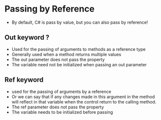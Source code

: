 # Passing by Reference
* By default, C# is pass by value, but you can also pass by reference!
## Out keyword ?
* Used for the passing of arguments to methods as a reference type
* Generally used when a method returns multiple values
* The out parameter does not pass the property
* The variable need not be initialized when passing an out parameter

## Ref keyword
* used for the passing of arguments by a reference
* Or we can say that if any changes made in this argument in the method will reflect in that variable when the control return to the calling method.
* The ref parameter does not pass the property
* The variable needs to be initialized before passing
